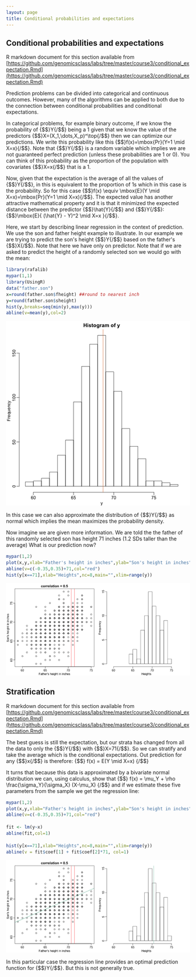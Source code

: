 ```yaml
---
layout: page
title: Conditional probabilities and expectations
---
```




## Conditional probabilities and expectations

R markdown document for this section available from [https://github.com/genomicsclass/labs/tree/master/course3/conditional_expectation.Rmd](https://github.com/genomicsclass/labs/tree/master/course3/conditional_expectation.Rmd)

Prediction problems can be divided into categorical and continuous outcomes. However, many of the algorithms can be applied to both due to the connection between conditional probabilities and conditional expectations. 

In categorical problems, for example binary outcome, if we know the probability of {$$}Y{/$$} being a 1 given that we know the value of the predictors {$$}X=(X_1,\dots,X_p)^\top{/$$} then we can optimize our predictions. We write this probability like this {$$}f(x)=\mbox{Pr}(Y=1 \mid X=x){/$$}. Note that {$$}Y{/$$} is a random variable which implies we are not guaranteed perfect prediction (unless these probabilities are 1 or 0). You can think of this probability as the proportion of the population with covariates {$$}X=x{/$$} that is a 1.

Now, given that the expectation is the average of all the values of {$$}Y{/$$}, in this is equivalent to the proportion of 1s which in this case is the probability. So for this case {$$}f(x) \equiv \mbox{E}(Y \mid X=x)=\mbox{Pr}(Y=1 \mid X=x){/$$}. The expected value has another attractive mathematical property and it is that it minimized the expected distance between the predictor {$$}\hat{Y}{/$$} and {$$}Y{/$$}: {$$}\mbox{E}\{ (\hat{Y} - Y)^2  \mid  X=x \}{/$$}. 

Here, we start by describing linear regression in the context of prediction. We use the son and father height example to illustrate. In our example we are trying to predict the son's height {$$}Y{/$$} based on the father's {$$}X{/$$}. Note that here we have only on predictor. Note that if we are asked to predict the height of a randomly selected son we would go with the mean:



```r
library(rafalib)
mypar(1,1)
library(UsingR)
data("father.son")
x=round(father.son$fheight) ##round to nearest inch
y=round(father.son$sheight)
hist(y,breaks=seq(min(y),max(y)))
abline(v=mean(y),col=2)
```

![Histogram of son heights.](images/R/conditional_expectation-tmp-height_hist-1.png) 

In this case we can also approximate the distribution of {$$}Y{/$$} as normal which implies the mean maximizes the probability density. 

Now imagine we are given more information. We are told the the father of this randomly selected son has height 71 inches (1.2 SDs taller than the average) What is our prediction now? 



```r
mypar(1,2)
plot(x,y,xlab="Father's height in inches",ylab="Son's height in inches",main=paste("correlation =",signif(cor(x,y),2)))
abline(v=c(-0.35,0.35)+71,col="red")
hist(y[x==71],xlab="Heights",nc=8,main="",xlim=range(y))
```

![Son versus father height (left) with the red lines denoting the stratum defined by conditioning on fathers being 71 inches tall. Conditional distribution: son height distribution of stratum defined by 71 inch fathers.](images/R/conditional_expectation-tmp-conditional_distribution-1.png) 

<a name="regression"></a>

## Stratification

R markdown document for this section available from [https://github.com/genomicsclass/labs/tree/master/course3/conditional_expectation.Rmd](https://github.com/genomicsclass/labs/tree/master/course3/conditional_expectation.Rmd)

The best guess is still the expectation, but our strata has changed from all the data to only the {$$}Y{/$$} with {$$}X=71{/$$}. So we can stratify and take the average which is the conditional expectations. Out prediction for any {$$}x{/$$} is therefore:
{$$}
f(x) = E(Y \mid X=x)
{/$$}

It turns that because this data is approximated by a bivariate normal distribution we can, using calculus, show that 
{$$}
f(x) = \mu_Y + \rho \frac{\sigma_Y}{\sigma_X} (X-\mu_X)
{/$$}
and if we estimate these five parameters from the sample we get the regression line:


```r
mypar(1,2)
plot(x,y,xlab="Father's height in inches",ylab="Son's height in inches",main=paste("correlation =",signif(cor(x,y),2)))
abline(v=c(-0.35,0.35)+71,col="red")

fit <- lm(y~x)
abline(fit,col=1)

hist(y[x==71],xlab="Heights",nc=8,main="",xlim=range(y))
abline(v = fit$coef[1] + fit$coef[2]*71, col=1)
```

![Son versus father height showing predicted heights based on regression line (left). Conditional distribution with vertical line representing regression prediction.](images/R/conditional_expectation-tmp-regression-1.png) 

In this particular case the regression line provides an optimal prediction function for {$$}Y{/$$}. But this is not generally true.

